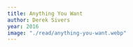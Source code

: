 ```yaml
---
title: Anything You Want
author: Derek Sivers
year: 2016
image: "./read/anything-you-want.webp"
---
```

